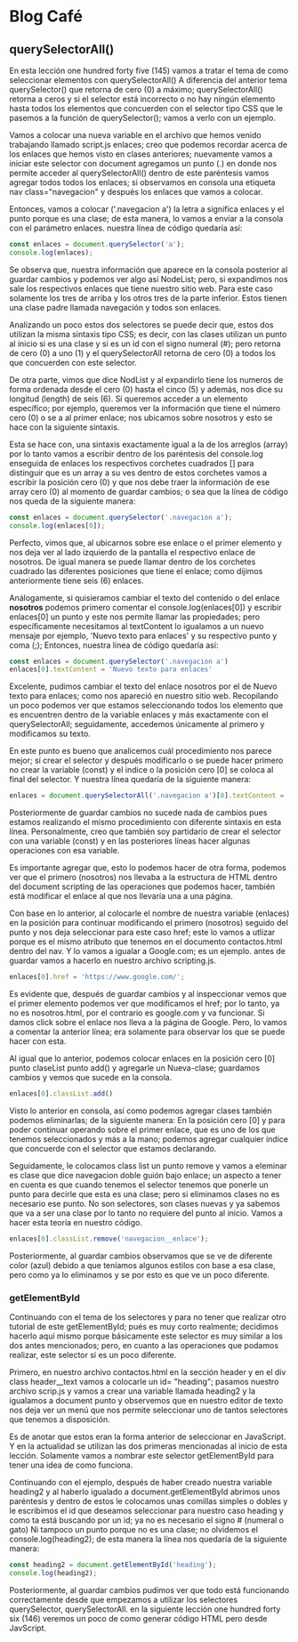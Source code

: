 # Blog Café

## querySelectorAll()

En esta lección one hundred forty five (145) vamos a tratar el tema de como seleccionar elementos con querySelectorAll() A diferencia del anterior tema querySelector() que retorna de cero (0) a máximo; querySelectorAll() retorna a ceros y si el selector está incorrecto o no hay ningún elemento hasta todos los elementos que concuerden con el selector tipo CSS que le pasemos a la función de querySelector(); vamos a verlo con un ejemplo.

Vamos a colocar una nueva variable en el archivo que hemos venido trabajando llamado script.js enlaces; creo que podemos recordar acerca de los enlaces que hemos visto en clases anteriores; nuevamente vamos a iniciar este selector con document agregamos un punto (.) en donde nos permite acceder al querySelectorAll() dentro de este paréntesis vamos agregar todos todos los enlaces; si observamos en consola una etiqueta nav class="navegacion" y después los enlaces que vamos a colocar.

Entonces, vamos a colocar ('.navegacion a') la letra a significa enlaces y el punto porque es una clase; de esta manera, lo vamos a enviar a la consola con el parámetro enlaces. nuestra línea de código quedaría así:

```JavaScript
const enlaces = document.querySelector('a');
console.log(enlaces);
```

Se observa que, nuestra información que aparece en la consola posterior al guardar cambios y podemos ver algo así NodeList; pero, si expandimos nos sale los respectivos enlaces que tiene nuestro sitio web. Para este caso solamente los tres de arriba y los otros tres de la parte inferior. Estos tienen una clase padre llamada navegación y todos son enlaces.

Analizando un poco estos dos selectores se puede decir que, estos dos utilizan la misma sintaxis tipo CSS; es decir, con las clases utilizan un punto al inicio si es una clase y si es un id con el signo numeral (#); pero retorna de cero (0) a uno (1) y el querySelectorAll retorna de cero (0) a todos los que concuerden con este selector.

De otra parte, vimos que dice NodList y al expandirlo tiene los numeros de forma ordenada desde el cero (0) hasta el cinco (5) y además, nos dice su longitud (length) de seis (6). Sí queremos acceder a un elemento específico; por ejemplo, queremos ver la información que tiene el número cero (0) o se a al primer enlace; nos ubicamos sobre nosotros y esto se hace con la siguiente sintaxis.

Esta se hace con, una sintaxis exactamente igual a la de los arreglos (array) por lo tanto vamos a escribir dentro de los paréntesis del console.log enseguida de enlaces los respectivos corchetes cuadrados [] para distinguir que es un array a su ves dentro de estos corchetes vamos a escribir la posición cero (0) y que nos debe traer la información de ese array cero (0) al momento de guardar cambios; o sea que la línea de código nos queda de la siguiente manera:

```JavaScript
const enlaces = document.querySelector('.navegacion a');
console.log(enlaces[0]);
```

Perfecto, vimos que, al ubicarnos sobre ese enlace o el primer elemento y nos deja ver al lado izquierdo de la pantalla el respectivo enlace de nosotros. De igual manera se puede llamar dentro de los corchetes cuadrado las diferentes posiciones que tiene el enlace; como dijimos anteriormente tiene seis (6) enlaces.

Análogamente, si quisieramos cambiar el texto del contenido o del enlace **nosotros** podemos primero comentar el console.log(enlaces[0]) y escribir enlaces[0] un punto y este nos permite llamar las propiedades; pero específicamente necesitamos al textContent lo igualamos a un nuevo mensaje por ejemplo, 'Nuevo texto para enlaces' y su respectivo punto y coma (;); Entonces, nuestra línea de código quedaría así:

```JavaScript
const enlaces = document.querySelector('.navegacion a')
enlaces[0].textContent = 'Nuevo texto para enlaces'
```

Excelente, pudimos cambiar el texto del enlace nosotros por el de Nuevo texto para enlaces; como nos apareció en nuestro sitio web. Recopilando un poco podemos ver que estamos seleccionando todos los elemento que es encuentren dentro de la variable enlaces y más exactamente con el querySelectorAll; seguidamente, accedemos únicamente al primero y modificamos su texto.

En este punto es bueno que analicemos cuál procedimiento nos parece mejor; sí crear el selector y después modificarlo o se puede hacer primero no crear la variable (const) y el indice o la posición cero [0] se coloca al final del selector. Y nuestra línea quedaría de la siguiente manera:

```JavaScript
enlaces = document.querySelectorAll('.navegacion a')[0].textContent = 'Nuevo texto para enlace';
```

Posteriormente de guardar cambios no sucede nada de cambios pues estamos realizando el mismo procedimiento con diferente sintaxis en esta línea. Personalmente, creo que también soy partidario de crear el selector con una variable (const) y en las posteriores líneas hacer algunas operaciones con esa variable.

Es importante agregar que, esto lo podemos hacer de otra forma, podemos ver que el primero (nosotros) nos llevaba a la estructura de HTML dentro del document scripting de las operaciones que podemos hacer, también está modificar el enlace al que nos llevaría una a una página.

Con base en lo anterior, al colocarle el nombre de nuestra variable (enlaces) en la posición para continuar modificando el primero (nosotros) seguido del punto y nos deja seleccionar para este caso href; este lo vamos a utlizar porque es el mismo atributo que tenemos en el documento contactos.html dentro del nav. Y lo vamos a igualar a Google.com; es un ejemplo. antes de guardar vamos a hacerlo en nuestro archivo scripting.js.

```JavaScript
enlaces[0].href = 'https://www.google.com/';
```

Es evidente que, después de guardar cambios y al inspeccionar vemos que el primer elemento podemos ver que modificamos el href; por lo tanto, ya no es nosotros.html, por el contrario es google.com y va funcionar. Si damos click sobre el enlace nos lleva a la
página de Google. Pero, lo vamos a comentar la anterior línea; era solamente para observar los que se puede hacer con esta.

Al igual que lo anterior, podemos colocar enlaces en la posición cero [0] punto claseList punto add() y agregarle un Nueva-clase; guardamos cambios y vemos que sucede en la consola.

```JavaScript
enlaces[0].classList.add()
```

Visto lo anterior en consola, así como podemos agregar clases también podemos eliminarlas; de la siguiente manera: En la posición cero [0] y para poder continuar operando sobre el primer enlace, que es uno de los que tenemos seleccionados y más a la mano; podemos agregar cualquier índice que concuerde con el selector que estamos declarando.

Seguidamente, le colocamos class list un punto remove y vamos a eleminar es clase que dice navegacion doble guión bajo enlace; un aspecto a tener en cuenta es que cuando tenemos el selector tenemos que ponerle un punto para decirle que esta es una clase; pero si eliminamos clases no es necesario ese punto. No son selectores, son clases nuevas y ya sabemos que va a ser una clase por lo tanto no requiere del punto al inicio. Vamos a hacer esta teoría en nuestro código.

```JavaScript
enlaces[0].classList.remove('navegacion__enlace');
```

Posteriormente, al guardar cambios observamos que se ve de diferente color (azul) debido a que teníamos algunos estilos con base a esa clase, pero como ya lo eliminamos y se por esto es que  ve un poco diferente.

### getElementById

Continuando con el tema de los selectores y para no tener que realizar otro tutorial de este getElementById; pués es muy corto realmente; decidimos hacerlo aquí mismo porque básicamente este selector es muy similar a los dos antes mencionados; pero, en cuanto a las operaciones que podamos realizar, este selector sí es un poco diferente.

Primero, en nuestro archivo contactos.html en la sección header y en el div class header__text vamos a colocarle un id= "heading"; pasamos nuestro archivo scrip.js y vamos a crear una variable llamada heading2 y la igualamos a document punto y observemos que en nuestro editor de texto nos deja ver un menú que nos permite seleccionar uno de tantos selectores que tenemos a disposición.

Es de anotar que estos eran la forma anterior de seleccionar en JavaScript. Y en la actualidad se utilizan las dos primeras mencionadas al inicio de esta lección. Solamente vamos a nombrar este selector getElementById para tener una idea de como funciona.

Continuando con el ejemplo, después de haber creado nuestra variable heading2 y al haberlo igualado a document.getElementById abrimos unos paréntesis y dentro de estos le colocamos unas comillas simples o dobles y le escribimos el id que deseamos seleccionar para nuestro caso heading y como ta está buscando por un id; ya no es necesario el signo # (numeral o gato) Ni tampoco un punto porque no es una clase; no olvidemos el console.log(heading2); de esta manera la línea nos quedaría de la siguiente manera:

```JavaScript
const heading2 = document.getElementById('heading');
console.log(heading2);
```

Posteriormente, al guardar cambios pudimos ver que todo está funcionando correctamente desde que empezamos a utilizar los selectores querySelector, querySelectorAll. en la siguiente lección one hundred forty six (146) veremos un poco de como generar código HTML pero desde JavScript.
